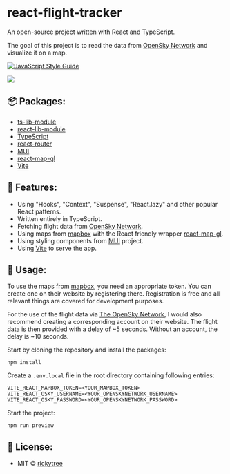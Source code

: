 # react-flight-tracker
An open-source project written with React and TypeScript.

The goal of this project is to read the data from [OpenSky Network](https://opensky-network.org/) and visualize it on a map.

[![JavaScript Style Guide](https://img.shields.io/badge/code_style-standard-brightgreen.svg)](https://standardjs.com)

![](docs/react-flight-tracker_prview.gif)

## 📦 Packages:
- [ts-lib-module](https://github.com/xSNOWM4Nx/ts-lib-module)
- [react-lib-module](https://github.com/xSNOWM4Nx/react-lib-module)
- [TypeScript](https://github.com/microsoft/TypeScript)
- [react-router](https://github.com/ReactTraining/react-router)
- [MUI](https://github.com/mui-org)
- [react-map-gl](https://github.com/visgl/react-map-gl)
- [Vite](https://vitejs.dev/)

## 🔮 Features:
- Using "Hooks", "Context", "Suspense", "React.lazy" and other popular React patterns.
- Written entirely in TypeScript.
- Fetching flight data from [OpenSky Network](https://opensky-network.org/).
- Using maps from [mapbox](https://www.mapbox.com/) with the React friendly wrapper [react-map-gl](https://github.com/visgl/react-map-gl).
- Using styling components from [MUI](https://github.com/mui-org) project.
- Using [Vite](https://vitejs.dev/) to serve the app.

## 🔌 Usage:
To use the maps from [mapbox](https://www.mapbox.com/), you need an appropriate token. You can create one on their website by registering there. Registration is free and all relevant things are covered for development purposes.

For the use of the flight data via [The OpenSky Network](https://opensky-network.org/), I would also recommend creating a corresponding account on their website. The flight data is then provided with a delay of ~5 seconds. Without an account, the delay is ~10 seconds.

Start by cloning the repository and install the packages:
```
npm install
```
Create a `.env.local` file in the root directory containing following entries:
```
VITE_REACT_MAPBOX_TOKEN=<YOUR_MAPBOX_TOKEN>
VITE_REACT_OSKY_USERNAME=<YOUR_OPENSKYNETWORK_USERNAME>
VITE_REACT_OSKY_PASSWORD=<YOUR_OPENSKYNETWORK_PASSWORD>
```
Start the project:
```
npm run preview
```

## 📑 License:
- MIT © [rickytree](https://github.com/rickytree)